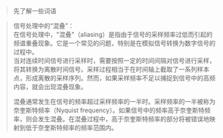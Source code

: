 > 先了解一些词语

> 信号处理中的“混叠”：  
> 在信号处理中，"混叠"（aliasing）是指由于信号的采样频率过低而引起的频谱重叠现象。它是一个常见的问题，特别是在模拟信号转换为数字信号的过程中。  
> 当对连续时间信号进行采样时，需要按照一定的时间间隔对信号进行采样，将其转换为离散时间信号。采样过程相当于在时间轴上截取了一系列样本点，形成离散的采样序列。然而，如果采样频率不足以捕捉到信号中的高频内容，就会出现混叠现象。
> 
> 混叠通常发生在信号的频率超过采样频率的一半时。采样频率的一半被称为奈奎斯特频率（Nyquist frequency）。如果信号中的频率高于奈奎斯特频率，则会发生混叠。在混叠过程中，高于奈奎斯特频率的部分将被错误地映射到低于奈奎斯特频率的频率范围内。
